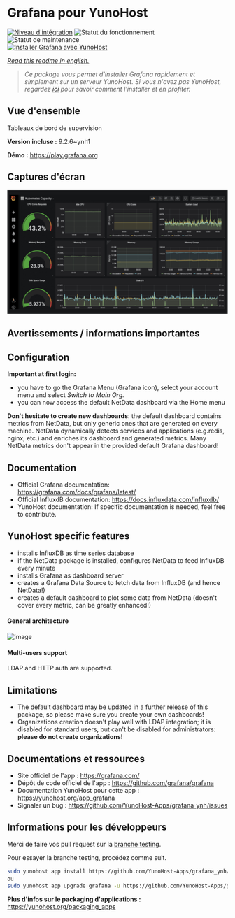 <!--
N.B.: This README was automatically generated by https://github.com/YunoHost/apps/tree/master/tools/README-generator
It shall NOT be edited by hand.
-->

# Grafana pour YunoHost

[![Niveau d'intégration](https://dash.yunohost.org/integration/grafana.svg)](https://dash.yunohost.org/appci/app/grafana) ![Statut du fonctionnement](https://ci-apps.yunohost.org/ci/badges/grafana.status.svg) ![Statut de maintenance](https://ci-apps.yunohost.org/ci/badges/grafana.maintain.svg)  
[![Installer Grafana avec YunoHost](https://install-app.yunohost.org/install-with-yunohost.svg)](https://install-app.yunohost.org/?app=grafana)

*[Read this readme in english.](./README.md)*

> *Ce package vous permet d'installer Grafana rapidement et simplement sur un serveur YunoHost.
Si vous n'avez pas YunoHost, regardez [ici](https://yunohost.org/#/install) pour savoir comment l'installer et en profiter.*

## Vue d'ensemble

Tableaux de bord de supervision

**Version incluse :** 9.2.6~ynh1

**Démo :** https://play.grafana.org

## Captures d'écran

![Capture d'écran de Grafana](./doc/screenshots/Grafana8_Kubernetes.jpg)

## Avertissements / informations importantes

## Configuration

**Important at first login:**

* you have to go the Grafana Menu (Grafana icon), select your account menu and select *Switch to Main Org.*
* you can now access the default NetData dashboard via the Home menu

**Don't hesitate to create new dashboards**: the default dashboard contains metrics from NetData, but only generic ones that are generated on every machine. NetData dynamically detects services and applications (e.g.redis, nginx, etc.) and enriches its dashboard and generated metrics. Many NetData metrics don't appear in the provided default Grafana dashboard!

## Documentation

 * Official Grafana documentation: https://grafana.com/docs/grafana/latest/
 * Official InfluxdB documentation: https://docs.influxdata.com/influxdb/
 * YunoHost documentation: If specific documentation is needed, feel free to contribute.

## YunoHost specific features

* installs InfluxDB as time series database
* if the NetData package is installed, configures NetData to feed InfluxDB every minute
* installs Grafana as dashboard server
* creates a Grafana Data Source to fetch data from InfluxDB (and hence NetData!)
* creates a default dashboard to plot some data from NetData (doesn't cover every metric, can be greatly enhanced!)

#### General architecture

![image](https://cloud.githubusercontent.com/assets/2662304/20649711/29f182ba-b4ce-11e6-97c8-ab2c0ab59833.png)

#### Multi-users support

LDAP and HTTP auth are supported.

## Limitations

* The default dashboard may be updated in a further release of this package, so please make sure you create your own dashboards!
* Organizations creation doesn't play well with LDAP integration; it is disabled for standard users, but can't be disabled for administrators: **please do not create organizations**!

## Documentations et ressources

* Site officiel de l'app : <https://grafana.com/>
* Dépôt de code officiel de l'app : <https://github.com/grafana/grafana>
* Documentation YunoHost pour cette app : <https://yunohost.org/app_grafana>
* Signaler un bug : <https://github.com/YunoHost-Apps/grafana_ynh/issues>

## Informations pour les développeurs

Merci de faire vos pull request sur la [branche testing](https://github.com/YunoHost-Apps/grafana_ynh/tree/testing).

Pour essayer la branche testing, procédez comme suit.

``` bash
sudo yunohost app install https://github.com/YunoHost-Apps/grafana_ynh/tree/testing --debug
ou
sudo yunohost app upgrade grafana -u https://github.com/YunoHost-Apps/grafana_ynh/tree/testing --debug
```

**Plus d'infos sur le packaging d'applications :** <https://yunohost.org/packaging_apps>
